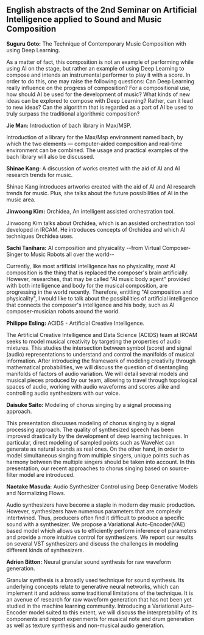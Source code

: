<!---
render and export with https://www.markdowntopdf.com
--->

## English abstracts of the 2nd Seminar on Artificial Intelligence applied to Sound and Music Composition

**Suguru Goto:** The Technique of Contemporary Music Composition with using Deep Learning.

As a matter of fact, this composition is not an example of performing while using AI on the stage, but rather an example of using Deep Learning to compose and intends an instrumental performer to play it with a score. In order to do this, one may raise the following questions:  Can Deep Learning really influence on the progress of composition? For a compositional use, how should AI be used for the development of music? What kinds of new ideas can be explored to compose with Deep Learning? Rather, can it lead to new ideas? Can the algorithm that is regarded as a part of AI be used to truly surpass the traditional algorithmic composition?

**Jie Man:** Introduction of bach library in Max/MSP.

Introduction of a library for the Max/Msp environment named bach, by which the two elements — computer-aided composition and real-time environment can be combined.  The usage and practical examples of the bach library will also be discussed.

**Shinae Kang:** A discussion of works created with the aid of AI and AI research trends for music.

Shinae Kang introduces artworks created with the aid of AI and AI research trends for music. Plus, she talks about the future possibilities of AI in the music area.

**Jinwoong Kim:** Orchidea, An intelligent assisted orchestration tool.

Jinwoong Kim talks about Orchidea, which is an assisted orchestration tool developed in IRCAM. He introduces concepts of Orchidea and which AI techniques Orchidea uses.

**Sachi Tanihara:** AI composition and physicality --from Virtual Composer-Singer to Music Robots all over the world--

Currently, like most artificial intelligence has no physicality, most AI composition is the thing that is replaced the composer's brain artificially. However, researches, that may be called "AI music body agent" provided with both intelligence and body for the musical composition, are progressing in the world recently. Therefore, entitling "AI composition and physicality", I would like to talk about the possibilities of artificial intelligence that connects the composer's intelligence and his body, such as AI composer-musician robots around the world.

**Philippe Esling:** ACIDS - Artificial Creative Intelligence.

The Artificial Creative Intelligence and Data Science (ACIDS) team at IRCAM seeks to model musical creativity by targeting the properties of audio mixtures. This studies the intersection between symbol (score) and signal (audio) representations to understand and control the manifolds of musical information. After introducing the framework of modeling creativity through mathematical probabilities, we will discuss the question of disentangling manifolds of factors of audio variation. We will detail several models and musical pieces produced by our team, allowing to travel through topological spaces of audio, working with audio waveforms and scores alike and controlling audio synthesizers with our voice.

**Daisuke Saito:** Modeling of chorus singing by a signal processing approach.

This presentation discusses modeling of chorus singing by a signal processing approach. The quality of synthesized speech has been improved drastically by the development of deep learning techniques. In  particular, direct modeling of sampled points such as WaveNet can generate as natural sounds as real ones. On the other hand, in order to model simultaneous singing from multiple singers, unique points such as harmony between the multiple singers should be taken into account. In  this presentation, our recent approaches to chorus singing based on source-filter model are introduced.

**Naotake Masuda:** Audio Synthesizer Control using Deep Generative Models and Normalizing Flows.

Audio synthesizers have become a staple in modern day music production. However, synthesizers have numerous parameters that are complexly intertwined. Thus, producers often find it difficult to produce a specific sound with a synthesizer. We propose a Variational Auto-Encoder(VAE) based model which allows us to efficiently perform inference of parameters and provide a more intuitive control for synthesizers. We report our results on several VST synthesizers and discuss the challenges in modeling different kinds of synthesizers.

**Adrien Bitton:** Neural granular sound synthesis for raw waveform generation.

Granular synthesis is a broadly used technique for sound synthesis. Its underlying concepts relate to generative neural networks, which can implement it and address some traditional limitations of the technique. It is an avenue of research for raw waveform generation that has not been yet studied in the machine learning community. Introducing a Variational Auto-Encoder model suited to this extent, we will discuss the interpretability of its components and report experiments for musical note and drum generation as well as texture synthesis and non-musical audio generation.

